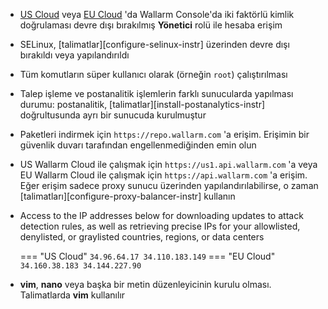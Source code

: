 * [US Cloud](https://us1.my.wallarm.com/) veya [EU Cloud](https://my.wallarm.com/) 'da Wallarm Console'da iki faktörlü kimlik doğrulaması devre dışı bırakılmış **Yönetici** rolü ile hesaba erişim
* SELinux, [talimatlar][configure-selinux-instr] üzerinden devre dışı bırakıldı veya yapılandırıldı
* Tüm komutların süper kullanıcı olarak (örneğin `root`) çalıştırılması
* Talep işleme ve postanalitik işlemlerin farklı sunucularda yapılması durumu: postanalitik, [talimatlar][install-postanalytics-instr] doğrultusunda ayrı bir sunucuda kurulmuştur
* Paketleri indirmek için `https://repo.wallarm.com` 'a erişim. Erişimin bir güvenlik duvarı tarafından engellenmediğinden emin olun
* US Wallarm Cloud ile çalışmak için `https://us1.api.wallarm.com` 'a veya EU Wallarm Cloud ile çalışmak için `https://api.wallarm.com` 'a erişim. Eğer erişim sadece proxy sunucu üzerinden yapılandırılabilirse, o zaman [talimatları][configure-proxy-balancer-instr] kullanın
* Access to the IP addresses below for downloading updates to attack detection rules, as well as retrieving precise IPs for your allowlisted, denylisted, or graylisted countries, regions, or data centers

    === "US Cloud"
        ```
        34.96.64.17
        34.110.183.149
        ```
    === "EU Cloud"
        ```
        34.160.38.183
        34.144.227.90
        ```
* **vim**, **nano** veya başka bir metin düzenleyicinin kurulu olması. Talimatlarda **vim** kullanılır
